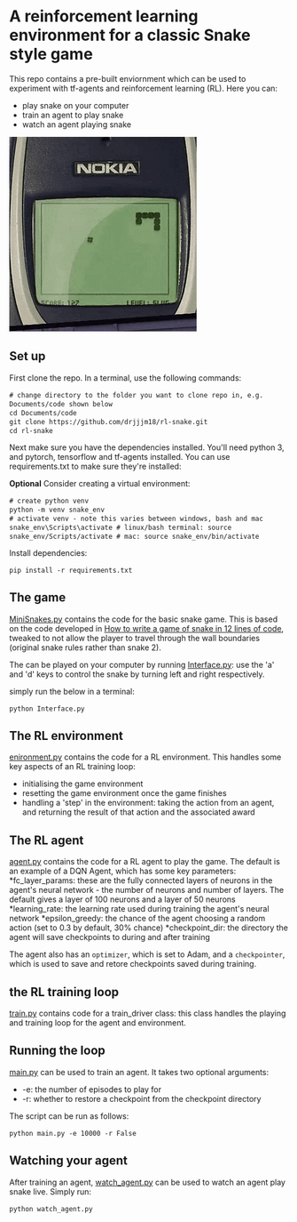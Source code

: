 # A reinforcement learning environment for a classic Snake style game

This repo contains a pre-built enviornment which can be used to experiment with tf-agents and reinforcement learning (RL). Here you can:
* play snake on your computer
* train an agent to play snake
* watch an agent playing snake

<img src="nokia-snake-game.gif">

## Set up

First clone the repo. In a terminal, use the following commands:
```
# change directory to the folder you want to clone repo in, e.g. Documents/code shown below
cd Documents/code
git clone https://github.com/drjjjm18/rl-snake.git
cd rl-snake
```
Next make sure you have the dependencies installed. You'll need python 3, and pytorch, tensorflow and tf-agents installed. You can use requirements.txt to make sure they're installed:

**Optional** Consider creating a virtual environment:
```
# create python venv
python -m venv snake_env
# activate venv - note this varies between windows, bash and mac
snake_env\Scripts\activate # linux/bash terminal: source snake_env/Scripts/activate # mac: source snake_env/bin/activate
```
Install dependencies:
```
pip install -r requirements.txt
```
## The game

[MiniSnakes.py](https://github.com/drjjjm18/rl-snake/blob/main/MiniSnakes.py) contains the code for the basic snake game. This is based on the code developed in [How to write a game of snake in 12 lines of code]('https://github.com/eliasffyksen/MiniSnakes), tweaked to not allow the player to travel through the wall boundaries (original snake rules rather than snake 2).

The can be played on your computer by running [Interface.py](https://github.com/drjjjm18/rl-snake/blob/main/Interface.py): use the 'a' and 'd' keys to control the snake by turning left and right respectively.

simply run the below in a terminal:
```
python Interface.py
```

## The RL environment
[enironment.py](https://github.com/drjjjm18/rl-snake/blob/main/environment.py) contains the code for a RL environment. This handles some key aspects of an RL training loop:
* initialising the game environment
* resetting the game environment once the game finishes
* handling a 'step' in the environment: taking the action from an agent, and returning the result of that action and the associated award

## The RL agent
[agent.py](https://github.com/drjjjm18/rl-snake/blob/main/snake_agent.py) contains the code for a RL agent to play the game. The default is an example of a DQN Agent, which has some key parameters:
*fc_layer_params: these are the fully connected layers of neurons in the agent's neural network - the number of neurons and number of layers. The default gives a layer of 100 neurons and a layer of 50 neurons
*learning_rate: the learning rate used during training the agent's neural network
*epsilon_greedy: the chance of the agent choosing a random action (set to 0.3 by default, 30% chance)
*checkpoint_dir: the directory the agent will save checkpoints to during and after training

The agent also has an `optimizer`, which is set to Adam, and a `checkpointer`, which is used to save and retore checkpoints saved during training.

## the RL training loop

[train.py](https://github.com/drjjjm18/rl-snake/blob/main/train.py) contains code for a train_driver class: this class handles the playing and training loop for the agent and environment. 

## Running the loop

[main.py](https://github.com/drjjjm18/rl-snake/blob/main/main.py) can be used to train an agent. It takes two optional arguments:
* -e: the number of episodes to play for
* -r: whether to restore a checkpoint from the checkpoint directory

The script can be run as follows:
```
python main.py -e 10000 -r False
```

## Watching your agent
After training an agent, [watch_agent.py](https://github.com/drjjjm18/rl-snake/blob/main/watch_agent.py) can be used to watch an agent play snake live. Simply run:
```
python watch_agent.py
```
